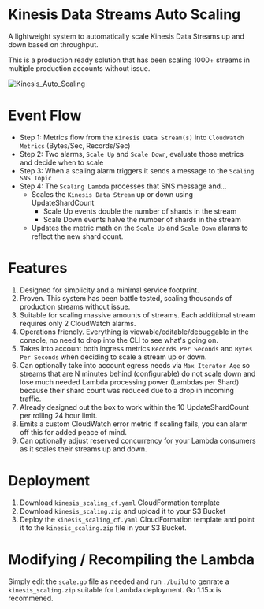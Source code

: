 # Kinesis Data Streams Auto Scaling

A lightweight system to automatically scale Kinesis Data Streams up and down based on throughput.

This is a production ready solution that has been scaling 1000+ streams in multiple production accounts without issue. 

![Kinesis_Auto_Scaling](https://user-images.githubusercontent.com/85569859/121233258-788f3980-c860-11eb-825b-c857ddd13299.png)

# Event Flow 
- Step 1: Metrics flow from the `Kinesis Data Stream(s)` into `CloudWatch Metrics` (Bytes/Sec, Records/Sec)
- Step 2: Two alarms, `Scale Up` and `Scale Down`, evaluate those metrics and decide when to scale
- Step 3: When a scaling alarm triggers it sends a message to the `Scaling SNS Topic`
- Step 4: The `Scaling Lambda` processes that SNS message and…
  - Scales the `Kinesis Data Stream` up or down using UpdateShardCount
    - Scale Up events double the number of shards in the stream
    - Scale Down events halve the number of shards in the stream
  - Updates the metric math on the `Scale Up` and `Scale Down` alarms to reflect the new shard count.



# Features

1. Designed for simplicity and a minimal service footprint. 
2. Proven. This system has been battle tested, scaling thousands of production streams without issue.
3. Suitable for scaling massive amounts of streams. Each additional stream requires only 2 CloudWatch alarms.
4. Operations friendly. Everything is viewable/editable/debuggable in the console, no need to drop into the CLI to see what's going on.
5. Takes into account both ingress metrics `Records Per Seconds` and `Bytes Per Seconds` when deciding to scale a stream up or down.
6. Can optionally take into account egress needs via `Max Iterator Age` so streams that are N minutes behind (configurable) do not scale down and lose much needed Lambda processing power (Lambdas per Shard) because their shard count was reduced due to a drop in incoming traffic. 
7. Already designed out the box to work within the 10 UpdateShardCount per rolling 24 hour limit. 
8. Emits a custom CloudWatch error metric if scaling fails, you can alarm off this for added peace of mind.
9. Can optionally adjust reserved concurrency for your Lambda consumers as it scales their streams up and down. 

# Deployment

1.	Download `kinesis_scaling_cf.yaml` CloudFormation template
2.	Download `kinesis_scaling.zip` and upload it to your S3 Bucket
3.	Deploy the `kinesis_scaling_cf.yaml` CloudFormation template and point it to the `kinesis_scaling.zip` file in your S3 Bucket. 

# Modifying / Recompiling the Lambda

Simply edit the `scale.go` file as needed and run `./build` to genrate a `kinesis_scaling.zip` suitable for Lambda deployment. Go 1.15.x is recommened.
